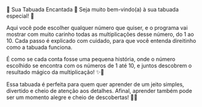 💖 Sua Tabuada Encantada 💖
Seja muito bem-vindo(a) à sua tabuada especial! 🌟

Aqui você pode escolher qualquer número que quiser, e o programa vai mostrar com muito carinho todas as multiplicações desse número, do 1 ao 10. Cada passo é explicado com cuidado, para que você entenda direitinho como a tabuada funciona.

É como se cada conta fosse uma pequena história, onde o número escolhido se encontra com os números de 1 até 10, e juntos descobrem o resultado mágico da multiplicação! ✨🔢

Essa tabuada é perfeita para quem quer aprender de um jeito simples, divertido e cheio de atenção aos detalhes. Afinal, aprender também pode ser um momento alegre e cheio de descobertas! 🎉💡

